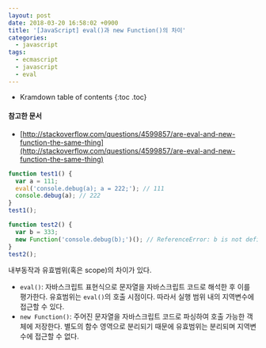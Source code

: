 ```yaml
---
layout: post
date: 2018-03-20 16:58:02 +0900
title: '[JavaScript] eval()과 new Function()의 차이'
categories:
  - javascript
tags:
  - ecmascript
  - javascript
  - eval
---
```


* Kramdown table of contents
{:toc .toc}

#### 참고한 문서

- [http://stackoverflow.com/questions/4599857/are-eval-and-new-function-the-same-thing](http://stackoverflow.com/questions/4599857/are-eval-and-new-function-the-same-thing)

```js
function test1() {
  var a = 111;
  eval('console.debug(a); a = 222;'); // 111
  console.debug(a); // 222
}
test1();

function test2() {
  var b = 333;
  new Function('console.debug(b);')(); // ReferenceError: b is not defined
}
test2();
```

내부동작과 유효범위(혹은 scope)의 차이가 있다.

- `eval()`: 자바스크립트 표현식으로 문자열을 자바스크립트 코드로 해석한 후 이를 평가한다. 유효범위는 `eval()`의 호출 시점이다. 따라서 실행 범위 내의 지역변수에 접근할 수 있다.
- `new Function()`: 주어진 문자열을 자바스크립트 코드로 파싱하여 호출 가능한 객체에 저장한다. 별도의 함수 영역으로 분리되기 때문에 유효범위는 분리되며 지역변수에 접근할 수 없다.
